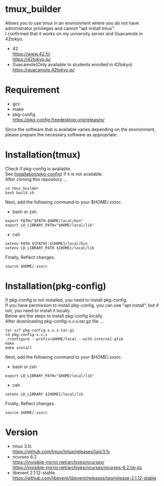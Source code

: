 # tmux_builder
Allows you to use tmux in an environment where you do not have administrator privileges and cannot "apt install tmux".  
I confirmed that it works on my university server and Guacamole in 42tokyo.  
- 42  
<https://www.42.fr/>  
<https://42tokyo.jp/>
- Guacamole(Only available to students enrolled in 42tokyo)  
<https://guacamole.42tokyo.jp/>
# Requirement
- gcc
- make
- pkg-config  
<https://pkg-config.freedesktop.org/releases/>
  
Since the software that is available varies depending on the environment, please prepare the necessary software as appropriate.  
# Installation(tmux)
Check if pkg-config is available.  
See [Installation(pkg-config)](#installationpkg-config) if it is not available.  
After cloning this repository ...  
```
cd tmux_builder
bash build.sh
```
Next, add the following command to your $HOME/.xxxrc.  
- bash or zsh
```
export PATH="$PATH:$HOME/local/bin"
export LD_LIBRARY_PATH="$HOME/local/lib"
```
- csh
```
setenv PATH ${PATH}:${HOME}/local/bin
setenv LD_LIBRARY_PATH ${HOME}/local/lib
```
Finally, Reflect changes.
```
source $HOME/.xxxrc
```
# Installation(pkg-config)
If pkg-config is not installed, you need to install pkg-config.  
If you have permission to install pkg-config, you can use "apt install", but if not, you need to install it locally.  
Below are the steps to install pkg-config locally.  
After downloading pkg-config-x.x.x.tar.gz file ...  
```
tar xzf pkg-config-x.x.x.tar.gz
cd pkg-config-x.x.x
./configure --prefix=$HOME/local --with-internal-glib
make
make install
```
Next, add the following command to your $HOME/.xxxrc.  
- bash or zsh
```
export LD_LIBRARY_PATH="$HOME/local/lib"
```
- csh
```
setenv LD_LIBRARY ${HOME}/local/lib
```
Finally, Reflect changes.
```
source $HOME/.xxxrc
```
# Version
- tmux 3.1c  
<https://github.com/tmux/tmux/releases/tag/3.1c>
- ncurses 6.2  
<https://invisible-mirror.net/archives/ncurses/>  
<https://invisible-mirror.net/archives/ncurses/ncurses-6.2.tar.gz>
- libevent 2.1.12-stable  
<https://github.com/libevent/libevent/releases/tag/release-2.1.12-stable>
